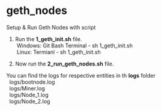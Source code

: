 # geth_nodes
Setup &amp; Run Geth Nodes with script

1. Run the <b>1_geth_init.sh</b> file.</br>
&nbsp;Windows: Git Bash Terminal - sh 1_geth_init.sh</br>
&nbsp;Linux: Termianl - sh 1_geth_init.sh

2. Now run the <b>2_run_geth_nodes.sh</b> file.

You can find the logs for respective entities in th <b>logs</b> folder</br>
&nbsp;  logs/bootnode.log</br>
&nbsp;  logs/Miner.log</br>
&nbsp;  logs/Node_1.log</br>
&nbsp;  logs/Node_2.log
